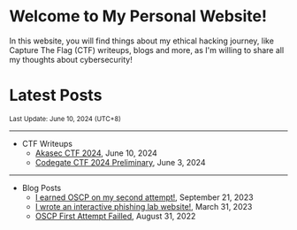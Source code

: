 # Welcome to My Personal Website!

In this website, you will find things about my ethical hacking journey, like Capture The Flag (CTF) writeups, blogs and more, as I'm willing to share all my thoughts about cybersecurity!

# Latest Posts

<span class="page_information"><small>Last Update: June 10, 2024 (UTC+8)</small></span>

* * *
- CTF Writeups
    - [Akasec CTF 2024](https://siunam321.github.io/ctf/Akasec-CTF-2024/), June 10, 2024
    - [Codegate CTF 2024 Preliminary](https://siunam321.github.io/ctf/Codegate-CTF-2024-Preliminary/), June 3, 2024

* * *
- Blog Posts
    - [I earned OSCP on my second attempt!](https://siunam321.github.io/blog/2023-09-21-I-earned-OSCP-on-my-second-attempt), September 21, 2023
    - [I wrote an interactive phishing lab website!](https://siunam321.github.io/blog/2023-03-31-I-wrote-an-interactive-phishing-lab-website), March 31, 2023
    - [OSCP First Attempt Failled](https://siunam321.github.io/blog/2022-08-31-OSCP-First-Attempt-Failled), August 31, 2022
